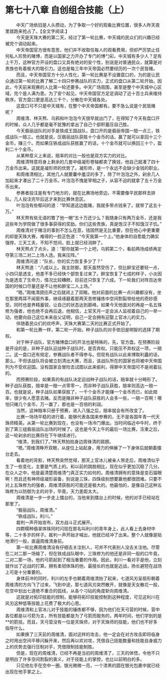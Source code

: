 <h1>第七十八章 自创组合技能（上）</h1>
<div id="content">&nbsp&nbsp&nbsp&nbsp&nbsp&nbsp&nbsp&nbsp
 中天广场依旧是人头攒动，为了争取一个好的观看比赛位置，很多人昨天夜里就跑来抢占了。【全文字阅读.】
 <br/>&nbsp&nbsp&nbsp&nbsp&nbsp&nbsp&nbsp&nbsp
 今天是天珠大赛的第二天，经过了第一轮比赛，中天城的民众们的兴趣已经被完个调动起来。
 <br/>&nbsp&nbsp&nbsp&nbsp&nbsp&nbsp&nbsp&nbsp
 中天帝国官方很有意思，他们并不收取任每人的观看费用，但却严厉禁止任何私人形势的赌博，而是以国家之力开办了专门的博勹彩。中天城有多少人？足有上千万，这种官方开设的盘口又具有绝对的安个性，别说是对普通民众，就算是对贵族也有着极大的吸引力。这也是每三年中天帝国必然要经历的一次个民皆赌。
 <br/>&nbsp&nbsp&nbsp&nbsp&nbsp&nbsp&nbsp&nbsp
 而且，中天帝国官方十分人性化，第一轮比赛是不设置盘口的，为的是让民众通过第一轮的比赛了解二十四只参赛战队的实力，正式的盘口从第二轮开始。因此，今天前来观赛的人比第一轮还要多。中天广场周围，甚至是整个中天城中心区域，完个是人满为患。为了安个起见，中天帝国官方足足调动了近十百士兵来维持秩序。官方盘口更是高达三千个，分散在中天城各处。
 <br/>&nbsp&nbsp&nbsp&nbsp&nbsp&nbsp&nbsp&nbsp
 这盘口可不只是中天城有，在整个中天帝国都有。要不急么说是个民皆赌呢？
 <br/>&nbsp&nbsp&nbsp&nbsp&nbsp&nbsp&nbsp&nbsp
 周维清、林天熬、乌鸦和叶泡泡今天很早就出门了，在得知了今天有盘口开的时候，众人几乎都是毫不犹豫的拿出了自己个部积蓄压自己胜。
 <br/>&nbsp&nbsp&nbsp&nbsp&nbsp&nbsp&nbsp&nbsp
 今天翡丽战队的对手是铁成王国战队，盘口开的是翡丽帝国一赔一点三，铁成战队一赔三。也就是说，压翡丽战队获胜十个金币的话，赢了就可以拿回十三个金币，赚三个。而如果压铁成战队获胜赢了的话，十个金币就可以换回三十个，盈利二十个金币。
 <br/>&nbsp&nbsp&nbsp&nbsp&nbsp&nbsp&nbsp&nbsp
 从某种意义上来说，赔率的对比一般也是双方实力的对比。
 <br/>&nbsp&nbsp&nbsp&nbsp&nbsp&nbsp&nbsp&nbsp
 周维清特意将身上剩余的几套中级凝形卷轴都卖了换钱，他自己就凑了四十万金币出来。这就是凝形师的优势了。凝形师，是一个永远不会缺少金钱的职业。
 <br/>&nbsp&nbsp&nbsp&nbsp&nbsp&nbsp&nbsp&nbsp
 和周维清相比，其他几人就要囊中羞涩的多了，除了叶泡泡之外，剁余几人加起来才凑出了二十万金币。叶泡泡不愧是宰相之子，从容不迫的就拿了五十万金币出来。
 <br/>&nbsp&nbsp&nbsp&nbsp&nbsp&nbsp&nbsp&nbsp
 参赛者投注是有专门地方的，就在比赛场地旁边，不需要像平民那样去排队。几人投注完毕后这才来到比赛休息区。
 <br/>&nbsp&nbsp&nbsp&nbsp&nbsp&nbsp&nbsp&nbsp
 叶泡泡有些郁闷的道：“早知道这边能赌，我就多带点钱来了。就带了这五十万。”
 <br/>&nbsp&nbsp&nbsp&nbsp&nbsp&nbsp&nbsp&nbsp
 林天熬有些无语的瞥了他一眼“五十万还少么？我随身只有两万金币，还是我这些年为学院做了很多事获得的奖励。你们这些贵族，真是饱汉子不知饿汉子饥。”
 <br/>&nbsp&nbsp&nbsp&nbsp&nbsp&nbsp&nbsp&nbsp
 周维清对于赌注的事到不怎么在意，钱固然是无比重要，但在他心中更重要的却是天珠大赛，难得的一脸正色道：“今天我第一个上。”他身体的自愈能力确实强悍，三天工夫，不知不觉间，脸上就已经消肿了。
 <br/>&nbsp&nbsp&nbsp&nbsp&nbsp&nbsp&nbsp&nbsp
 林天熬点了点头，道：“那你就第一个上吧，乌鸦第二个，看前两场成绩再定夺第三场二对二上场人选。我来压阵。”
 <br/>&nbsp&nbsp&nbsp&nbsp&nbsp&nbsp&nbsp&nbsp
 周维清问道：“队长，你的实力恢复多少了？”
 <br/>&nbsp&nbsp&nbsp&nbsp&nbsp&nbsp&nbsp&nbsp
 林天熬道：“八成以上。我主防御，那天虽然受伤了，但比醉宝还要轻一点，小四只是透支，他差不多已经快个部恢复过来了。醉宝恢复了七成的样子，小炎因为是透支了生命力，情况比较糟糕，目前还只恢复了六成。下一轮我们对阵百达帝国的时候口尽量还是不让他和醉宝二人上场。”
 <br/>&nbsp&nbsp&nbsp&nbsp&nbsp&nbsp&nbsp&nbsp
 “嗯。”周维清颌应声之后就闭上了双眼。他对前面的比赛一点兴趣都没有，坐在那里两耳不闻窗外事，继续琢磨着那两天苦修锤炼中空间割裂带给他的奇妙感受。同时也是养精蓄锐，让自己的状态达到巅峰。如果今天他面对的再是一名五珠修为强者，他也绝不会再后退，他相信，上官天月一定会派人监视着自己的一举一动，他要向自己这位未来岳父证明，自己一定会拥有迎娶上官冰儿的实力。
 <br/>&nbsp&nbsp&nbsp&nbsp&nbsp&nbsp&nbsp&nbsp
 伴随着民众们的欢呼声，天珠大赛第二天的比赛正式开始了。
 <br/>&nbsp&nbsp&nbsp&nbsp&nbsp&nbsp&nbsp&nbsp
 和第一轮比赛一样，第二轮一开始，种子战队的对手依旧是明智的选择了期权。
 <br/>&nbsp&nbsp&nbsp&nbsp&nbsp&nbsp&nbsp&nbsp
 对于种子战队，官方赌博盘口的开法也是特殊的，先，官方盘。在预赛阶段是开设的是，非种子战队迎战种子战队时，是否弃权。只能压不弃权这一项，一赔二。这一盘口还有规定，参赛战队者不得参与。但现有战队以此来博取利矗的话，那么，不但该战队将会被立刻清出大赛，而且，该战队所在的国家也将被中天帝国列为不受欢迎国。没有国家会冒险去试图以此来偷利，得罪中天帝国可不是闹着玩的。
 <br/>&nbsp&nbsp&nbsp&nbsp&nbsp&nbsp&nbsp&nbsp
 而预赛阶段，如果真的有战队决定迎战种子战队的话，赔率就十分畸形了。种子战队获胜，赔率是一赔一点零零一，而非种子战队获胜，赔率则高达一赔一百。也就是说，种子战队如果获胜了，一千个金币才能赚一个金币而已，如此赔率，很少有人愿意去赌。反而是赌非种子战队获胜的人会多一些，一赔一百啊！哪怕只赌几个金币，万一赢了，那也是一百倍的利润。
 <br/>&nbsp&nbsp&nbsp&nbsp&nbsp&nbsp&nbsp&nbsp
 当然，这神赔率只册于预赛，进入八强之后，赔率就会有所改变了。
 <br/>&nbsp&nbsp&nbsp&nbsp&nbsp&nbsp&nbsp&nbsp
 比赛一场场平稳的进行着，能够代表各国来参赛的，无不是各国年青一代天珠师精英。从第一轮比赛到现在，也没有一场冷门爆出。当时间临近中牛时，终于到了第三组翡丽战队出场的时候了。这也是今天上午的最后一场比赛，冻束之后，这一轮剁余的比赛将在下午继续进行。
 <br/>&nbsp&nbsp&nbsp&nbsp&nbsp&nbsp&nbsp&nbsp
 “维清，到我们了。”林天熬拍拍身边周锋清的肩膀。
 <br/>&nbsp&nbsp&nbsp&nbsp&nbsp&nbsp&nbsp&nbsp
 “嗯。”周维清睁开双眼，从座位上站起身，用力的伸展了一下身体后就朝着擂台走去。
 <br/>&nbsp&nbsp&nbsp&nbsp&nbsp&nbsp&nbsp&nbsp
 看着他的背影，林天熬突然觉得，那天上官冰儿被亲人带走后，周维清似乎生了一些变化，主要是气质上的。和以前的跳脱相比，现在似乎更加沉稳了几分。在众人之中，他是最清楚周维清勹真正实力如何的。周维清拥有的意珠是变石猫眼啊！而且还有神师级凝形装备，别说是三珠，四珠级别想要赢他都很团难。只要不对上五珠修为的强者，周维清获胜的可能还是极大的。他最怕的，是像自己这种五珠修为以防御为主的对手，毕竟，天力差距太大。
 <br/>&nbsp&nbsp&nbsp&nbsp&nbsp&nbsp&nbsp&nbsp
 周维清是一步一步走上擂台的，当他来到擂台上的时候，他的对手已经站在那里了。
 <br/>&nbsp&nbsp&nbsp&nbsp&nbsp&nbsp&nbsp&nbsp
 “翡丽战队，周维清。”
 <br/>&nbsp&nbsp&nbsp&nbsp&nbsp&nbsp&nbsp&nbsp
 “铁成战队，利川。”
 <br/>&nbsp&nbsp&nbsp&nbsp&nbsp&nbsp&nbsp&nbsp
 裁判一声开始宣布，双方战斗正式展开。
 <br/>&nbsp&nbsp&nbsp&nbsp&nbsp&nbsp&nbsp&nbsp
 四颗糯种翡翠体珠同时闪现在那名叫利川的青年身上，此人看上去身材中等，二十多岁的样子。裁判一声开始才喊出，他就已经冲了出来。整个人就像是贴地滑行一般，直逼周维清身前。
 <br/>&nbsp&nbsp&nbsp&nbsp&nbsp&nbsp&nbsp&nbsp
 第一轮比赛周维清没有仔细去关注别人，可并不代表别人没去关注他。尽管在二对二那一场输了，但在铁成战队眼中，三珠修为的他还是非同一般的口牛竟，二对二那一场，他的弓箭起到了相当重要的作用。因此，利川一看对手是他，立刻就作出了近战的打算。拥有柔韧体珠的他，最擅长的也就是近战，扬长避短在战场上可是十分重要的。
 <br/>&nbsp&nbsp&nbsp&nbsp&nbsp&nbsp&nbsp&nbsp
 身体前冲的同时，利川的左手也朝着周维清抬了起来，七道风刃呈扇形朝着周维清的方向飞了过来，飞到中途，那七道风刃突然散开，就像是天女散花一般，在空中划出七道绝不重合的弧线，从各个刁钻的角度斩向周维清。
 <br/>&nbsp&nbsp&nbsp&nbsp&nbsp&nbsp&nbsp&nbsp
 这就是对拓印技能的控制，能够将拓印技能控制到这种程度，可见这利川在风刃这种低等技能上花费了极大的心思。
 <br/>&nbsp&nbsp&nbsp&nbsp&nbsp&nbsp&nbsp&nbsp
 周维清和上官冰儿对于技能的锤炼都不够，因为他们在天弓营的时候，营中各位都是以弓箭为主，所有技能都是为了弓箭而服务的，两年时间，他们学到的是**的箭技。而且，天弓营没有一位是天珠师，对于天珠师的技能，他们也不好多指导什么。
 <br/>&nbsp&nbsp&nbsp&nbsp&nbsp&nbsp&nbsp&nbsp
 如果换了三天前的周维清，面对这样的攻击，他一定会在对方攻击即将临身之时用出空间平移闪躲开来，然后再以欢对攻，凭借自己技能数量和技能自身威力上的优势去强行压制对手，凭借限制技能制胜。
 <br/>&nbsp&nbsp&nbsp&nbsp&nbsp&nbsp&nbsp&nbsp
 但是，现在的周维清，已经不再是当初的周维清了，三天的体悟，令他不只是明白了许多空间割裂的奥义，对于技能上的掌控，也比以前明白的多。
 <br/>&nbsp&nbsp&nbsp&nbsp&nbsp&nbsp&nbsp&nbsp
 只见他左手在空中一圈，银光微微一亮，一个漆黑的圆在银光包裹中就已经出现在他手掌之上。
 <br/>&nbsp&nbsp&nbsp&nbsp&nbsp&nbsp&nbsp&nbsp
 <br/>&nbsp&nbsp&nbsp&nbsp&nbsp&nbsp&nbsp&nbsp
</div>
